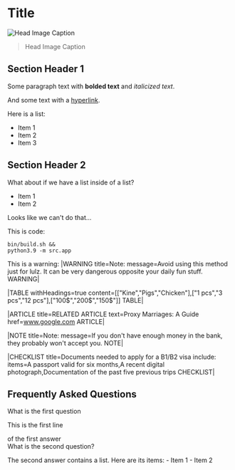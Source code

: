 # Title
![Head Image Caption](http://localhost:5252/api/uploads/image-485b37ea-1270-44c4-b992-0005744c7517.png)
> Head Image Caption

## Section Header 1
Some paragraph text with **bolded text** and _italicized text_.

And some text with a [hyperlink](https://your-link-here.com).

Here is a list:
- Item 1
- Item 2
- Item 3

## Section Header 2
What about if we have a list inside of a list?
- Item 1
- Item 2

Looks like we can't do that...

This is code:
```
bin/build.sh &&
python3.9 -m src.app
```

This is a warning:
|WARNING title=Note: message=Avoid using this method just for lulz. It can be very dangerous opposite your daily fun stuff. WARNING|

|TABLE withHeadings=true content=[["Kine","Pigs","Chicken"],["1 pcs","3 pcs","12 pcs"],["100$","200$","150$"]] TABLE|

|ARTICLE title=RELATED ARTICLE text=Proxy Marriages: A Guide href=www.google.com ARTICLE|

|NOTE title=Note: message=If you don't have enough money in the bank, they probably won't accept you. NOTE|

|CHECKLIST title=Documents needed to apply for a B1/B2 visa include: items=A passport valid for six months,A recent digital photograph,Documentation of the past five previous trips CHECKLIST|

## Frequently Asked Questions
<question>What is the first question</question>

<answer>
This is the first line

of the first answer
</answer>   
<question>
What is the second question?
</question>

<answer>
The second answer contains a list. Here are its items:
- Item 1
- Item 2
</answer>